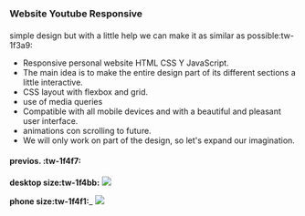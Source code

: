 ### Website Youtube Responsive

#### 
simple design but with a little help we can make it as similar as possible:tw-1f3a9:

- Responsive personal website HTML CSS Y JavaScript.
- The main idea is to make the entire design part of its different sections a little interactive.
- CSS layout with flexbox and grid.
- use of media queries
- Compatible with all mobile devices and with a beautiful and pleasant user interface.
- animations con scrolling to future.
- We will only work on part of the design, so let's expand our imagination.


#### previos.  :tw-1f4f7:

__desktop size:tw-1f4bb:__
![](https://i.ibb.co/M8XRhp1/website-youtube-jpg.png)

__phone size:tw-1f4f1:___
![](https://i.ibb.co/G7SqQ7K/website-responsive.png)
